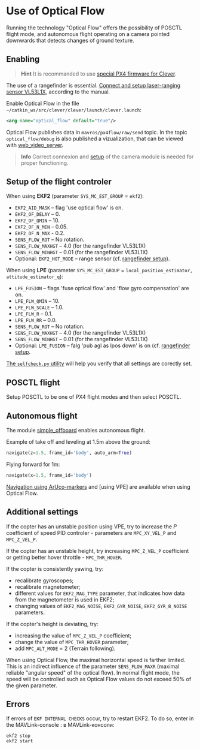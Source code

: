 # Use of Optical Flow

Running the technology "Optical Flow" offers the possibility of POSCTL flight mode, and autonomous flight operating on a camera pointed downwards that detects changes of ground texture.

## Enabling

> **Hint** It is recommanded to use [special PX4 firmware for Clever](firmware.md#прошивка-для-клевера).

The use of a rangefinder is essential. [Connect and setup laser-ranging sensor VL53L1X](laser.md), according to the manual.

Enable Optical Flow in the file `~/catkin_ws/src/clever/clever/launch/clever.launch`:

```xml
<arg name="optical_flow" default="true"/>
```

Optical Flow publishes data in `mavros/px4flow/raw/send` topic. In the topic `optical_flow/debug` is also published a vizualization, that can be viewed with [web_video_server](web_video_server.md).

> **Info** Correct connexion and [setup](camera.md) of the camera module is needed for proper functioning.

## Setup of the flight controler

When using **EKF2** (parameter `SYS_MC_EST_GROUP` = `ekf2`):

* `EKF2_AID_MASK` – flag 'use optical flow' is on.
* `EKF2_OF_DELAY` – 0.
* `EKF2_OF_QMIN` – 10.
* `EKF2_OF_N_MIN` – 0.05.
* `EKF2_OF_N_MAX` - 0.2.
* `SENS_FLOW_ROT` – No rotation.
* `SENS_FLOW_MAXHGT` – 4.0 (for the rangefinder VL53L1X)
* `SENS_FLOW_MINHGT` – 0.01 (for the rangefinder VL53L1X)
* Optional: `EKF2_HGT_MODE` – range sensor (cf. [rangefinder setup](laser.md)).

When using **LPE** (parameter `SYS_MC_EST_GROUP` = `local_position_estimator, attitude_estimator_q`):

* `LPE_FUSION` – flags 'fuse optical flow' and 'flow gyro compensation' are on.
* `LPE_FLW_QMIN` – 10.
* `LPE_FLW_SCALE` – 1.0.
* `LPE_FLW_R` – 0.1.
* `LPE_FLW_RR` – 0.0.
* `SENS_FLOW_ROT` – No rotation.
* `SENS_FLOW_MAXHGT` – 4.0 (for the rangefinder VL53L1X)
* `SENS_FLOW_MINHGT` – 0.01 (for the rangefinder VL53L1X)
* Optional: `LPE_FUSION` – falg 'pub agl as lpos down' is on (сf. [rangefinder setup](laser.md).

[The `selfcheck.py` utility](selfcheck.md) will help you verify that all settings are corectly set.

## POSCTL flight

Setup POSCTL to be one of PX4 flight modes and then select POSCTL.

## Autonomous flight

The module [simple_offboard](simple_offboard.mb) enables autonomous flight.

Example of take off and leveling at 1.5m above the ground:

```python
navigate(z=1.5, frame_id='body', auto_arm=True)
```

Flying forward for 1m:

```python
navigate(x=1.5, frame_id='body')
```

[Navigation using ArUco-markers](aruco_marker) and [using VPE] are available when using Optical Flow.

## Additional settings

<!-- TODO: статья по пидам -->

If the copter has an unstable position using VPE, try to increase the *P* coefficient of speed PID controler - parameters are `MPC_XY_VEL_P` and `MPC_Z_VEL_P`.

If the copter has an unstable height, try increasing `MPC_Z_VEL_P` coefficient or getting better hover throttle - `MPC_THR_HOVER`.

If the copter is consistently yawing, try:

* recalibrate gyroscopes;
* recalibrate magnetometer;
* different values for `EKF2_MAG_TYPE` parameter, that indicates how data from the magnetometer is used in EKF2;
* changing values of `EKF2_MAG_NOISE`, `EKF2_GYR_NOISE`, `EKF2_GYR_B_NOISE` parameters.

If the copter's height is deviating, try:

* increasing the value of `MPC_Z_VEL_P` coefficient;
* change the value of `MPC_THR_HOVER` parameter;
* add `MPC_ALT_MODE` = 2 (Terrain following).

When using Optical Flow, the maximal horizontal speed is farther limited. This is an indirect influence of the parameter `SENS_FLOW_MAXR` (maximal reliable "angular speed" of the optical flow). In normal flight mode, the speed will be controlled such as Optical Flow values do not exceed 50% of the given parameter.

## Errors

If errors of `EKF INTERNAL CHECKS` occur, try to restart EKF2. To do so, enter in the MAVLink-console : в MAVLink-консоли:

```nsh
ekf2 stop
ekf2 start
```
